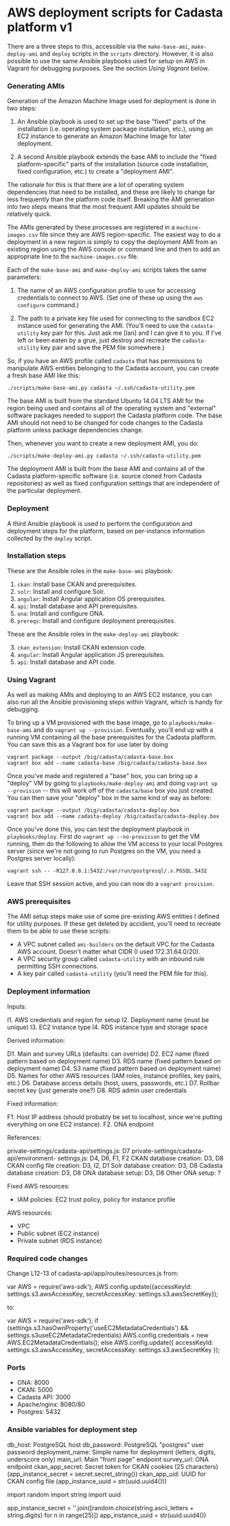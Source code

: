# AWS deployment scripts for Cadasta platform v1

There are a three steps to this, accessible via the `make-base-ami`,
`make-deploy-ami` and `deploy` scripts in the `scripts` directory.
However, it is also possible to use the same Ansible playbooks used
for setup on AWS in Vagrant for debugging purposes.  See the section
*Using Vagrant* below.


### Generating AMIs

Generation of the Amazon Machine Image used for deployment is done in
two steps:

1. An Ansible playbook is used to set up the base "fixed" parts of the
   installation (i.e. operating system package installation, etc.),
   using an EC2 instance to generate an Amazon Machine Image for later
   deployment.

2. A second Ansible playbook extends the base AMI to include the
   "fixed platform-specific" parts of the installation (source code
   installation, fixed configuration, etc.) to create a "deployment
   AMI".

The rationale for this is that there are a *lot* of operating system
dependencies that need to be installed, and these are likely to change
far less frequently than the platform code itself.  Breaking the AMI
generation into two steps means that the most frequent AMI updates
should be relatively quick.

The AMIs generated by these processes are registered in a
`machine-images.csv` file since they are AWS region-specific.  The
easiest way to do a deployment in a new region is simply to copy the
deployment AMI from an existing region using the AWS console or
command line and then to add an appropriate line to the
`machine-images.csv` file.

Each of the `make-base-ami` and `make-deploy-ami` scripts takes the
same parameters:

1. The name of an AWS configuration profile to use for accessing
   credentials to connect to AWS.  (Set one of these up using the `aws
   configure` command.)

2. The path to a private key file used for connecting to the sandbox
   EC2 instance used for generating the AMI.  (You'll need to use the
   `cadasta-utility` key pair for this.  Just ask me [Ian] and I can
   give it to you.  If I've left or been eaten by a grue, just destroy
   and recreate the `cadasta-utility` key pair and save the PEM file
   somewhere.)

So, if you have an AWS profile called `cadasta` that has permissions
to manipulate AWS entities belonging to the Cadasta account, you can
create a fresh base AMI like this:

```
./scripts/make-base-ami.py cadasta ~/.ssh/cadasta-utility.pem
```

The base AMI is built from the standard Ubuntu 14.04 LTS AMI for the
region being used and contains all of the operating system and
"external" software packages needed to support the Cadasta platform
code.  The base AMI should not need to be changed for code changes to
the Cadasta platform unless package dependencies change.

Then, whenever you want to create a new deployment AMI, you do:

```
./scripts/make-deploy-ami.py cadasta ~/.ssh/cadasta-utility.pem
```

The deployment AMI is built from the base AMI and contains all of the
Cadasta platform-specific software (i.e. source cloned from Cadasta
repositories) as well as fixed configuration settings that are
independent of the particular deployment.


### Deployment

A third Ansible playbook is used to perform the configuration and
deployment steps for the platform, based on per-instance information
collected by the `deploy` script.





### Installation steps

These are the Ansible roles in the `make-base-ami` playbook:

1. `ckan`: Install base CKAN and prerequisites.
2. `solr`: Install and configure Solr.
4. `angular`: Install Angular application OS prerequisites.
5. `api`: Install database and API prerequisites.
6. `ona`: Install and configure ONA.
7. `prereqs`: Install and configure deployment prerequisites.

These are the Ansible roles in the `make-deploy-ami` playbook:

3. `ckan_extension`: Install CKAN extension code.
4. `angular`: Install Angular application JS prerequisites.
5. `api`: Install database and API code.


### Using Vagrant

As well as making AMIs and deploying to an AWS EC2 instance, you can
also run all the Ansible provisioning steps within Vagrant, which is
handy for debugging.

To bring up a VM provisioned with the base image, go to
`playbooks/make-base-ami` and do `vagrant up --provision`.
Eventually, you'll end up with a running VM containing all the base
prerequisites for the Cadasta platform.  You can save this as a
Vagrant box for use later by doing

```
vagrant package --output /big/cadasta/cadasta-base.box
vagrant box add --name cadasta-base /big/cadasta/cadasta-base.box
```

Once you've made and registered a "base" box, you can bring up a
"deploy" VM by going to `playbooks/make-deploy-ami` and doing `vagrant
up --provision` -- this will work off of the `cadasta/base` box you
just created.  You can then save your "deploy" box in the same kind of
way as before:

```
vagrant package --output /big/cadasta/cadasta-deploy.box
vagrant box add --name cadasta-deploy /big/cadasta/cadasta-deploy.box
```

Once you've done this, you can test the deployment playbook in
`playbooks/deploy`.  First do `vagrant up --no-provision` to get the
VM running, then do the following to allow the VM access to your local
Postgres server (since we're not going to run Postgres on the VM, you
need a Postgres server locally):

```
vagrant ssh -- -R127.0.0.1:5432:/var/run/postgresql/.s.PGSQL.5432
```

Leave that SSH session active, and you can now do a `vagrant
provision`.


### AWS prerequisites

The AMI setup steps make use of some pre-existing AWS entities I
defined for utility purposes.  If these get deleted by accident,
you'll need to recreate them to be able to use these scripts:

 * A VPC subnet called `ami-builders` on the default VPC for the
   Cadasta AWS account.  Doesn't matter what CIDR (I used
   172.31.64.0/20).
 * A VPC security group called `cadasta-utility` with an inbound rule
   permitting SSH connections.
 * A key pair called `cadasta-utility` (you'll need the PEM file for
   this).



### Deployment information

Inputs:

I1. AWS credentials and region for setup
I2. Deployment name (must be unique)
I3. EC2 instance type
I4. RDS instance type and storage space

Derived information:

D1. Main and survey URLs (defaults: can override)
D2. EC2 name (fixed pattern based on deployment name)
D3. RDS name (fixed pattern based on deployment name)
D4. S3 name (fixed pattern based on deployment name)
D5. Names for other AWS resources (IAM roles, instance profiles, key
    pairs, etc.)
D6. Database access details (host, users, passwords, etc.)
D7. Rollbar secret key (just generate one?)
D8. RDS admin user credentials

Fixed information:

F1. Host IP address (should probably be set to localhost, since we're
    putting everything on one EC2 instance).
F2. ONA endpoint

References:

private-settings/cadasta-api/settings.js: D7
private-settings/cadasta-api/environment- settings.js: D4, D6, F1, F2
CKAN database creation: D3, D8
CKAN config file creation: D3, I2, D1
Solr database creation: D3, D8
Cadasta database creation: D3, D8
ONA database setup: D3, D8
Other ONA setup: ?

Fixed AWS resources:

 * IAM policies: EC2 trust policy, policy for instance profile

AWS resources:

 * VPC
 * Public subnet (EC2 instance)
 * Private subnet (RDS instance)


### Required code changes

Change L12-13 of cadasta-api/app/routes/resources.js from:

var AWS = require('aws-sdk');
AWS.config.update({accessKeyId: settings.s3.awsAccessKey, secretAccessKey: settings.s3.awsSecretKey});

to:

var AWS = require('aws-sdk');
if (settings.s3.hasOwnProperty('useEC2MetadataCredentials') &&
    settings.s3useEC2MetadataCredentials)
  AWS.config.credentials = new AWS.EC2MetadataCredentials();
else
  AWS.config.update({ accessKeyId: settings.s3.awsAccessKey,
                      secretAccessKey: settings.s3.awsSecretKey });


### Ports

 * ONA: 8000
 * CKAN: 5000
 * Cadasta API: 3000
 * Apache/nginx: 8080/80
 * Postgres: 5432


### Ansible variables for deployment step

db_host: PostgreSQL host
db_password: PostgreSQL "postgres" user password
deployment_name: Simple name for deployment (letters, digits, underscore only)
main_url: Main "front page" endpoint
survey_url: ONA endpoint
ckan_app_secret: Secret token for CKAN cookies (25 characters) (app_instance_secret = secret.secret_string())
ckan_app_uid: UUID for CKAN config file (app_instance_uuid = str(uuid.uuid4()))


import random
import string
import uuid

app_instance_secret = ''.join([random.choice(string.ascii_letters + string.digits)
                               for n in range(25)])
app_instance_uuid = str(uuid.uuid4())

